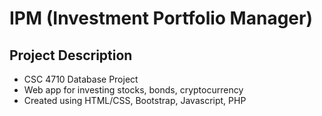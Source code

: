 # IPM (Investment Portfolio Manager)
## Project Description
- CSC 4710 Database Project
- Web app for investing stocks, bonds, cryptocurrency
- Created using HTML/CSS, Bootstrap, Javascript, PHP
